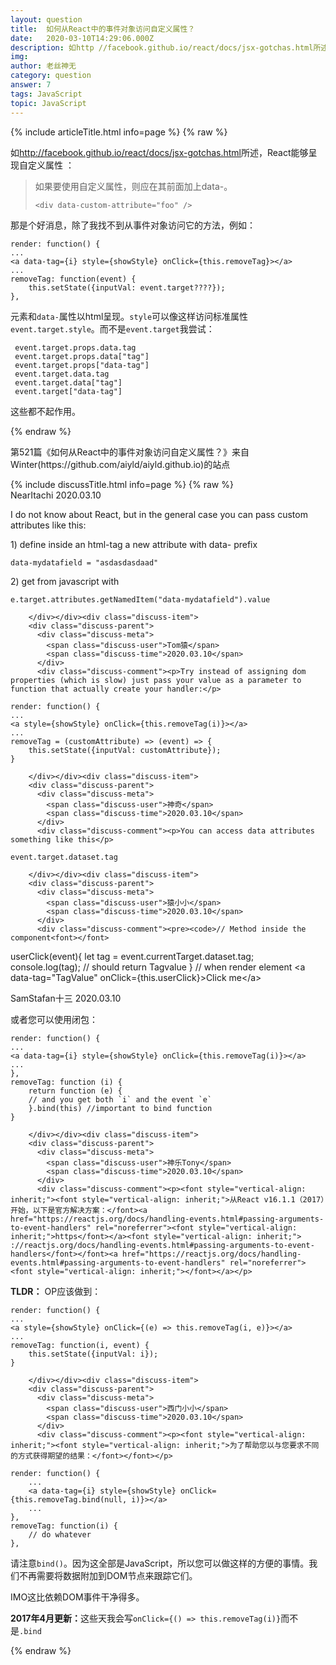 ```yaml
---
layout: question
title:  如何从React中的事件对象访问自定义属性？
date:   2020-03-10T14:29:06.000Z
description: 如http //facebook.github.io/react/docs/jsx-gotchas.html所述，React能够呈现自定义属性  ：...
img: 
author: 老丝神无
category: question
answer: 7
tags: JavaScript
topic: JavaScript
---
```

<div class="article-root">
  <div class="article">
    {% include articleTitle.html info=page %}
    {% raw %}
    <div class="article-content"><p><font style="vertical-align: inherit;"><font style="vertical-align: inherit;">如</font></font><a href="http://facebook.github.io/react/docs/jsx-gotchas.html" rel="noreferrer"><font style="vertical-align: inherit;"><font style="vertical-align: inherit;">http://facebook.github.io/react/docs/jsx-gotchas.html</font></font></a><font style="vertical-align: inherit;"><font style="vertical-align: inherit;">所述，React能够呈现自定义属性 
 </font><font style="vertical-align: inherit;">：</font></font></p>

<blockquote>
  <p><font style="vertical-align: inherit;"><font style="vertical-align: inherit;">如果要使用自定义属性，则应在其前面加上data-。</font></font></p>
  
  <p><code>&lt;div data-custom-attribute="foo" /&gt;</code></p>
</blockquote>

<p><font style="vertical-align: inherit;"><font style="vertical-align: inherit;">那是个好消息，除了我找不到从事件对象访问它的方法，例如：</font></font></p>

<pre><code>render: function() {<font></font>
...<font></font>
&lt;a data-tag={i} style={showStyle} onClick={this.removeTag}&gt;&lt;/a&gt;<font></font>
...<font></font>
removeTag: function(event) {<font></font>
    this.setState({inputVal: event.target????}); <font></font>
},<font></font>
</code></pre>

<p><font style="vertical-align: inherit;"><font style="vertical-align: inherit;">元素和</font></font><code>data-</code><font style="vertical-align: inherit;"><font style="vertical-align: inherit;">属性以html呈现。</font></font><code>style</code><font style="vertical-align: inherit;"><font style="vertical-align: inherit;">可以</font><font style="vertical-align: inherit;">像</font><font style="vertical-align: inherit;">这样访问</font><font style="vertical-align: inherit;">标准属性</font></font><code>event.target.style</code><font style="vertical-align: inherit;"><font style="vertical-align: inherit;">。</font><font style="vertical-align: inherit;">而不是</font></font><code>event.target</code><font style="vertical-align: inherit;"><font style="vertical-align: inherit;">我尝试：</font></font></p>

<pre><code> event.target.props.data.tag<font></font>
 event.target.props.data["tag"]<font></font>
 event.target.props["data-tag"]  <font></font>
 event.target.data.tag<font></font>
 event.target.data["tag"]<font></font>
 event.target["data-tag"]<font></font>
</code></pre>

<p><font style="vertical-align: inherit;"><font style="vertical-align: inherit;">这些都不起作用。 </font></font></p></div>
    {% endraw %}
  </div>
  <p class="winter_mark">第521篇《如何从React中的事件对象访问自定义属性？》来自Winter(https://github.com/aiyld/aiyld.github.io)的站点</p>
  <div class="discuss-wrapper">
    {% include discussTitle.html info=page %}
    {% raw %}
    <div class="discuss-list">
    <div class="discuss-item">
        <div class="discuss-parent">
          <div class="discuss-meta">
            <span class="discuss-user">NearItachi</span>
            <span class="discuss-time">2020.03.10</span>
          </div>
          <div class="discuss-comment"><p>I do not know about React, but in the general case you can pass custom attributes like this:</p>

<p>1) define inside an html-tag a new attribute with data- prefix </p>

<pre><code>data-mydatafield = "asdasdasdaad"
</code></pre>

<p>2) get from javascript with </p>

<pre><code>e.target.attributes.getNamedItem("data-mydatafield").value 
</code></pre></div>
        </div></div><div class="discuss-item">
        <div class="discuss-parent">
          <div class="discuss-meta">
            <span class="discuss-user">Tom猿</span>
            <span class="discuss-time">2020.03.10</span>
          </div>
          <div class="discuss-comment"><p>Try instead of assigning dom properties (which is slow) just pass your value as a parameter to function that actually create your handler:</p>

<pre class="lang-js prettyprint-override"><code>render: function() {<font></font>
...<font></font>
&lt;a style={showStyle} onClick={this.removeTag(i)}&gt;&lt;/a&gt;<font></font>
...<font></font>
removeTag = (customAttribute) =&gt; (event) =&gt; {<font></font>
    this.setState({inputVal: customAttribute});<font></font>
}<font></font>
</code></pre></div>
        </div></div><div class="discuss-item">
        <div class="discuss-parent">
          <div class="discuss-meta">
            <span class="discuss-user">神奇</span>
            <span class="discuss-time">2020.03.10</span>
          </div>
          <div class="discuss-comment"><p>You can access data attributes something like this</p>

<pre><code>event.target.dataset.tag
</code></pre></div>
        </div></div><div class="discuss-item">
        <div class="discuss-parent">
          <div class="discuss-meta">
            <span class="discuss-user">猿小小</span>
            <span class="discuss-time">2020.03.10</span>
          </div>
          <div class="discuss-comment"><pre><code>// Method inside the component<font></font>
userClick(event){<font></font>
 let tag = event.currentTarget.dataset.tag;<font></font>
 console.log(tag); // should return Tagvalue<font></font>
}<font></font>
// when render element<font></font>
&lt;a data-tag="TagValue" onClick={this.userClick}&gt;Click me&lt;/a&gt;<font></font>
</code></pre></div>
        </div></div><div class="discuss-item">
        <div class="discuss-parent">
          <div class="discuss-meta">
            <span class="discuss-user">SamStafan十三</span>
            <span class="discuss-time">2020.03.10</span>
          </div>
          <div class="discuss-comment"><p><font style="vertical-align: inherit;"><font style="vertical-align: inherit;">或者您可以使用闭包：</font></font></p>

<pre><code>render: function() {<font></font>
...<font></font>
&lt;a data-tag={i} style={showStyle} onClick={this.removeTag(i)}&gt;&lt;/a&gt;<font></font>
...<font></font>
},<font></font>
removeTag: function (i) {<font></font>
    return function (e) {<font></font>
    // and you get both `i` and the event `e`<font></font>
    }.bind(this) //important to bind function <font></font>
}<font></font>
</code></pre></div>
        </div></div><div class="discuss-item">
        <div class="discuss-parent">
          <div class="discuss-meta">
            <span class="discuss-user">神乐Tony</span>
            <span class="discuss-time">2020.03.10</span>
          </div>
          <div class="discuss-comment"><p><font style="vertical-align: inherit;"><font style="vertical-align: inherit;">从React v16.1.1（2017）开始，以下是官方解决方案：</font><a href="https://reactjs.org/docs/handling-events.html#passing-arguments-to-event-handlers" rel="noreferrer"><font style="vertical-align: inherit;">https</font></a><font style="vertical-align: inherit;"> ://reactjs.org/docs/handling-events.html#passing-arguments-to-event-handlers</font></font><a href="https://reactjs.org/docs/handling-events.html#passing-arguments-to-event-handlers" rel="noreferrer"><font style="vertical-align: inherit;"></font></a></p>

<p><strong><font style="vertical-align: inherit;"><font style="vertical-align: inherit;">TLDR：</font></font></strong><font style="vertical-align: inherit;"><font style="vertical-align: inherit;"> OP应该做到：</font></font></p>

<pre><code>render: function() {<font></font>
...<font></font>
&lt;a style={showStyle} onClick={(e) =&gt; this.removeTag(i, e)}&gt;&lt;/a&gt;<font></font>
...<font></font>
removeTag: function(i, event) {<font></font>
    this.setState({inputVal: i}); <font></font>
}<font></font>
</code></pre></div>
        </div></div><div class="discuss-item">
        <div class="discuss-parent">
          <div class="discuss-meta">
            <span class="discuss-user">西门小小</span>
            <span class="discuss-time">2020.03.10</span>
          </div>
          <div class="discuss-comment"><p><font style="vertical-align: inherit;"><font style="vertical-align: inherit;">为了帮助您以与您要求不同的方式获得期望的结果：</font></font></p>

<pre><code>render: function() {<font></font>
    ...<font></font>
    &lt;a data-tag={i} style={showStyle} onClick={this.removeTag.bind(null, i)}&gt;&lt;/a&gt;<font></font>
    ...<font></font>
},<font></font>
removeTag: function(i) {<font></font>
    // do whatever<font></font>
},<font></font>
</code></pre>

<p><font style="vertical-align: inherit;"><font style="vertical-align: inherit;">请注意</font></font><code>bind()</code><font style="vertical-align: inherit;"><font style="vertical-align: inherit;">。</font><font style="vertical-align: inherit;">因为这全部是JavaScript，所以您可以做这样的方便的事情。</font><font style="vertical-align: inherit;">我们不再需要将数据附加到DOM节点来跟踪它们。</font></font></p>

<p><font style="vertical-align: inherit;"><font style="vertical-align: inherit;">IMO这比依赖DOM事件干净得多。</font></font></p>

<p><strong><font style="vertical-align: inherit;"><font style="vertical-align: inherit;">2017年4月更新：</font></font></strong><font style="vertical-align: inherit;"><font style="vertical-align: inherit;">这些天我会写</font></font><code>onClick={() =&gt; this.removeTag(i)}</code><font style="vertical-align: inherit;"><font style="vertical-align: inherit;">而不是</font></font><code>.bind</code></p></div>
        </div></div>
    </div>
    {% endraw %}
  </div>
<div>
